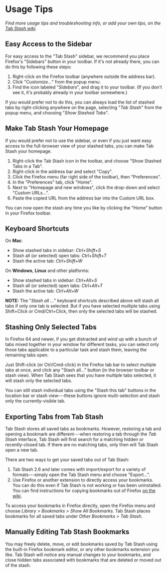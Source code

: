 # Usage Tips

*Find more usage tips and troubleshooting info, or add your own tips, on the
[Tab Stash wiki][wiki].*

[wiki]: https://github.com/josh-berry/tab-stash/wiki

## Easy Access to the Sidebar

For easy access to the "Tab Stash" sidebar, we recommend you place Firefox's
"Sidebars" button in your toolbar.  If it's not already there, you can do this
by following these steps:

1. Right-click on the Firefox toolbar (anywhere outside the address bar).
2. Click "*Customize...*" from the popup menu.
3. Find the icon labeled "*Sidebars*", and drag it to your toolbar.  (If you
   don't see it, it's probably already in your toolbar somewhere.)

If you would prefer not to do this, you can always load the list of stashed tabs
by right-clicking anywhere on the page, selecting "*Tab Stash*" from the popup
menu, and choosing "*Show Stashed Tabs*".

## Make Tab Stash Your Homepage

If you would prefer not to use the sidebar, or even if you just want easy access
to the full-browser view of your stashed tabs, you can make Tab Stash your
homepage.

1. Right-click the Tab Stash icon in the toolbar, and choose "Show Stashed Tabs
   in a Tab".
2. Right-click in the address bar and select "Copy".
3. Click the Firefox menu (far right side of the toolbar), then "Preferences".
4. In the "Preferences" tab, click "Home".
5. Next to "Homepage and new windows", click the drop-down and select "Custom
   URLs...".
6. Paste the copied URL from the address bar into the Custom URL box.

You can now open the stash any time you like by clicking the "Home" button in
your Firefox toolbar.

## Keyboard Shortcuts

On **Mac**:

- Show stashed tabs in sidebar: *Ctrl+Shift+S*
- Stash all (or selected) open tabs: *Ctrl+Shift+T*
- Stash the active tab: *Ctrl+Shift+W*

On **Windows**, **Linux** and other platforms:

- Show stashed tabs in sidebar: *Ctrl+Alt+S*
- Stash all (or selected) open tabs: *Ctrl+Alt+T*
- Stash the active tab: *Ctrl+Alt+W*

**NOTE:** The "*Stash all ...*" keyboard shortcuts described above will stash
all tabs if only one tab is selected.  But if you have selected multiple tabs
using Shift+Click or Cmd/Ctrl+Click, then only the selected tabs will be
stashed.

## Stashing Only Selected Tabs

In Firefox 64 and newer, if you get distracted and wind up with a bunch of tabs
mixed together in your window for different tasks, you can select only those
tabs applicable to a particular task and stash them, leaving the remaining tabs
open.

Just Shift-click (or Ctrl/Cmd-click) in the Firefox tab bar to select multiple
tabs at once, and click any "Stash all..." button (in the browser toolbar or
stash view).  When Tab Stash sees that you have multiple tabs selected, it will
stash only the selected tabs.

You can still stash individual tabs using the "Stash this tab" buttons in the
location bar or stash view---these buttons ignore multi-selection and stash only
the currently-visible tab.

## Exporting Tabs from Tab Stash

Tab Stash stores all saved tabs as bookmarks.  However, restoring a tab and
opening a bookmark are different---when restoring a tab through the *Tab Stash*
interface, Tab Stash will first search for a matching hidden or recently-closed
tab.  If there are no matching tabs, only then will Tab Stash open a new tab.

There are two ways to get your saved tabs out of Tab Stash:

1. Tab Stash 2.6 and later comes with import/export for a variety of
   formats---simply open the Tab Stash menu and choose "Export...".
2. Use Firefox or another extension to directly access your bookmarks.  You can
   do this even if Tab Stash is not working or has been uninstalled.  You can
   find instructions for copying bookmarks out of Firefox [on the
   wiki][ff-copying].

[ff-copying]: https://github.com/josh-berry/tab-stash/wiki/Copying-Bookmarks-Out-of-Firefox

To access your bookmarks in Firefox directly, open the Firefox menu and choose
*Library > Bookmarks > Show All Bookmarks*.  Tab Stash places bookmarks for all
saved tabs under *Other Bookmarks > Tab Stash*.

## Manually Editing Tab Stash Bookmarks

You may freely delete, move, or edit bookmarks saved by Tab Stash using the
built-in Firefox bookmark editor, or any other bookmarks extension you like.
Tab Stash will notice any manual changes to your bookmarks, and close hidden
tabs associated with bookmarks that are deleted or moved out of the stash.
